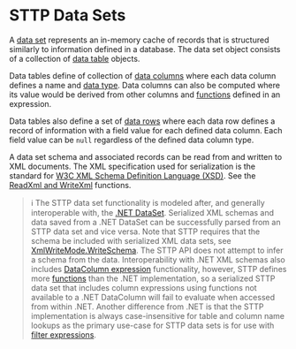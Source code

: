 # STTP Data Sets

A [data set](https://github.com/sttp/cppapi/blob/master/src/lib/data/DataSet.h) represents an in-memory cache of records that is structured similarly to information defined in a database. The data set object consists of a collection of [data table](https://github.com/sttp/cppapi/blob/master/src/lib/data/DataTable.h) objects.

Data tables define of collection of [data columns](https://github.com/sttp/cppapi/blob/master/src/lib/data/DataColumn.h#L60) where each data column defines a name and [data type](https://github.com/sttp/cppapi/blob/master/src/lib/data/DataColumn.h#L32). Data columns can also be computed where its value would be derived from other columns and [functions](https://github.com/sttp/cppapi/blob/master/doc/FilterExpressions.md#filter-expression-functions) defined in an expression.

Data tables also define a set of [data rows](https://github.com/sttp/cppapi/blob/master/src/lib/data/DataRow.h) where each data row defines a record of information with a field value for each defined data column. Each field value can be `null` regardless of the defined data column type.

A data set schema and associated records can be read from and written to XML documents. The XML specification used for serialization is the standard for [W3C XML Schema Definition Language (XSD)](https://www.w3.org/TR/xmlschema/). See the [ReadXml and WriteXml](https://github.com/sttp/cppapi/blob/master/src/lib/data/DataSet.h#L80) functions.

> :information_source: The STTP data set functionality is modeled after, and generally interoperable with, the [.NET DataSet](https://docs.microsoft.com/en-us/dotnet/api/system.data.dataset). Serialized XML schemas and data saved from a .NET DataSet can be successfully parsed from an STTP data set and vice versa. Note that STTP requires that the schema be included with serialized XML data sets, see [XmlWriteMode.WriteSchema](https://docs.microsoft.com/en-us/dotnet/api/system.data.xmlwritemode). The STTP API does not attempt to infer a schema from the data. Interoperability with .NET XML schemas also includes [DataColumn expression](https://docs.microsoft.com/en-us/dotnet/api/system.data.datacolumn.expression) functionality, however, STTP defines more [functions](https://github.com/sttp/cppapi/blob/master/doc/FilterExpressions.md#filter-expression-functions) than the .NET implementation, so a serialized STTP data set that includes column expressions using functions not available to a .NET DataColumn will fail to evaluate when accessed from within .NET. Another difference from .NET is that the STTP implementation is always case-insensitive for table and column name lookups as the primary use-case for STTP data sets is for use with [filter expressions](https://github.com/sttp/cppapi/blob/master/doc/FilterExpressions.md).  
